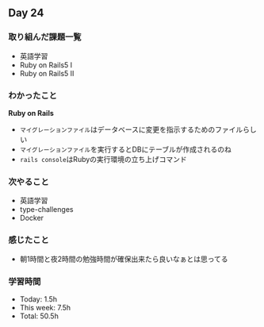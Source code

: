 ## Day 24

### 取り組んだ課題一覧
- 英語学習
- Ruby on Rails5 I
- Ruby on Rails5 II

### わかったこと
**Ruby on Rails**
- `マイグレーションファイル`はデータベースに変更を指示するためのファイルらしい 
- `マイグレーションファイル`を実行するとDBにテーブルが作成されるのね
- `rails console`はRubyの実行環境の立ち上げコマンド

### 次やること
- 英語学習
- type-challenges
- Docker

### 感じたこと
- 朝1時間と夜2時間の勉強時間が確保出来たら良いなぁとは思ってる

### 学習時間
- Today: 1.5h
- This week: 7.5h
- Total: 50.5h 


